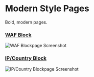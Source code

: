 # Modern Style Pages
Bold, modern pages. 

### [WAF Block](https://github.com/BeeHiveCyberSecurity/CloudflareVanityPages/blob/main/modern/wafblock.html)
![WAF Blockpage Screenshot](https://i.imgur.com/vy9SINb.png)

### [IP/Country Block](https://github.com/BeeHiveCyberSecurity/CloudflareVanityPages/blob/main/modern/ipcountryblock.html)
![IP/Country Blockpage Screenshot](https://i.imgur.com/RM1jGh7.png)
